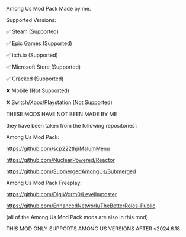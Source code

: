 Among Us Mod Pack Made by me.

Supported Versions:

✅ Steam (Supported)

✅ Epic Games (Supported)

✅ itch.io (Supported)

✅ Microsoft Store (Supported)

✅ Cracked (Supported)

❌ Mobile (Not Supported)

❌ Switch/Xbox/Playstation (Not Supported)

THESE MODS HAVE NOT BEEN MADE BY ME

they have been taken from the following repositories :

Among Us Mod Pack:

https://github.com/scp222thj/MalumMenu

https://github.com/NuclearPowered/Reactor

https://github.com/SubmergedAmongUs/Submerged

Among Us Mod Pack Freeplay:

https://github.com/DigiWorm0/LevelImposter

https://github.com/EnhancedNetwork/TheBetterRoles-Public

(all of the Among Us Mod Pack mods are also in this mod) 

THIS MOD ONLY SUPPORTS AMONG US VERSIONS AFTER v2024.6.18
